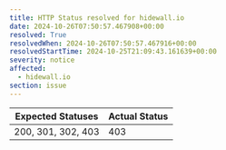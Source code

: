 ```yaml
---
title: HTTP Status resolved for hidewall.io
date: 2024-10-26T07:50:57.467908+00:00
resolved: True
resolvedWhen: 2024-10-26T07:50:57.467916+00:00
resolvedStartTime: 2024-10-25T21:09:43.161639+00:00
severity: notice
affected:
  - hidewall.io
section: issue
---
```


| Expected Statuses | Actual Status  |
|-------------------|----------------|
| 200, 301, 302, 403 | 403 |
